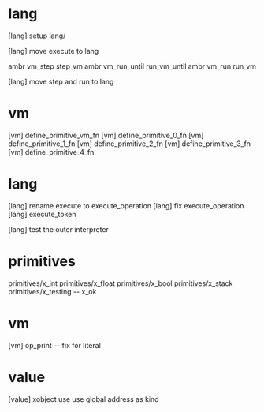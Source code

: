 # lang

[lang] setup lang/

[lang] move execute to lang

ambr vm_step step_vm
ambr vm_run_until run_vm_until
ambr vm_run run_vm

[lang] move step and run to lang

# vm

[vm] define_primitive_vm_fn
[vm] define_primitive_0_fn
[vm] define_primitive_1_fn
[vm] define_primitive_2_fn
[vm] define_primitive_3_fn
[vm] define_primitive_4_fn

# lang

[lang] rename execute to execute_operation
[lang] fix execute_operation
[lang] execute_token

[lang] test the outer interpreter

# primitives

primitives/x_int
primitives/x_float
primitives/x_bool
primitives/x_stack
primitives/x_testing -- x_ok

# vm

[vm] op_print -- fix for literal

# value

[value] xobject use use global address as kind
